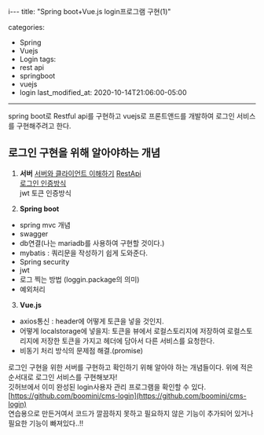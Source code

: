 i---
title: "Spring boot+Vue.js login프로그램 구현(1)"

categories:
 - Spring
 - Vuejs
 - Login
tags:
 - rest api 
 - springboot
 - vuejs
 - login
last_modified_at: 2020-10-14T21:06:00-05:00
---

spring boot로 Restful api를 구현하고 vuejs로 프론트앤드를 개발하여 로그인 서비스를 구현해주려고 한다.
## 로그인 구현을 위해 알아야하는 개념 
1. **서버**
[서버와 클라이언트 이해하기](https://boomini.github.io/server/first-server/)
[RestApi](https://boomini.github.io/server/restapi/)  
[로그인 인증방식](https://boomini.github.io/server/authentication/)  
jwt 토큰 인증방식

2. **Spring boot**
 - spring mvc 개념  
 - swagger 
 - db연결(나는 mariadb를 사용하여 구현할 것이다.)
 - mybatis : 쿼리문을 작성하기 쉽게 도와준다.
 - Spring security
 - jwt  
 - 로그 찍는 방법 (loggin.package의 의미)
 - 예외처리  


3. **Vue.js**
 - axios통신 : header에 어떻게 토큰을 넣을 것인지.
 - 어떻게 localstorage에 넣을지: 토큰을 뷰에서 로컬스토리지에 저장하여 로컬스토리지에 저장한 토큰을 가지고 헤더에 담아서 다른 서비스를 요청한다. 
 - 비동기 처리 방식의 문제점 해결.(promise)  

로그인 구현을 위한 서버를 구현하고 확인하기 위해 알아야 하는 개념들이다. 위에 적은 순서대로 로그인 서비스를 구현해보자!  
깃허브에서 이미 완성된 login사용자 관리 프로그램을 확인할 수 있다.[https://github.com/boomini/cms-login](https://github.com/boomini/cms-login)  
연습용으로 만든거여서 코드가 깔끔하지 못하고 필요하지 않은 기능이 추가되어 있거나 필요한 기능이 빠져있다..!!
